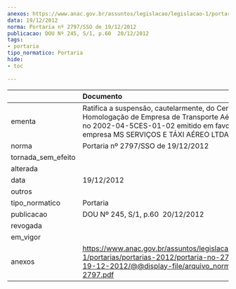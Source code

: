 ```yaml
---
anexos: https://www.anac.gov.br/assuntos/legislacao/legislacao-1/portarias/portarias-2012/portaria-no-2797-sso-de-19-12-2012/@@display-file/arquivo_norma/PA2012-2797.pdf
data: 19/12/2012
norma: Portaria nº 2797/SSO de 19/12/2012
publicacao: DOU Nº 245, S/1, p.60  20/12/2012
tags:
- portaria
tipo_normatico: Portaria
hide: 
- toc 
 
---
```


|                    | Documento                                                                                                                                                                                  |
|:-------------------|:-------------------------------------------------------------------------------------------------------------------------------------------------------------------------------------------|
| ementa             | Ratifica a suspensão, cautelarmente, do Certificado de Homologação de Empresa de Transporte Aéreo (CHETA) no 2002-04-5CES-01-02 emitido em favor da empresa MS SERVIÇOS E TÁXI AÉREO LTDA. |
| norma              | Portaria nº 2797/SSO de 19/12/2012                                                                                                                                                         |
| tornada_sem_efeito |                                                                                                                                                                                            |
| alterada           |                                                                                                                                                                                            |
| data               | 19/12/2012                                                                                                                                                                                 |
| outros             |                                                                                                                                                                                            |
| tipo_normatico     | Portaria                                                                                                                                                                                   |
| publicacao         | DOU Nº 245, S/1, p.60  20/12/2012                                                                                                                                                          |
| revogada           |                                                                                                                                                                                            |
| em_vigor           |                                                                                                                                                                                            |
| anexos             | https://www.anac.gov.br/assuntos/legislacao/legislacao-1/portarias/portarias-2012/portaria-no-2797-sso-de-19-12-2012/@@display-file/arquivo_norma/PA2012-2797.pdf                          |
